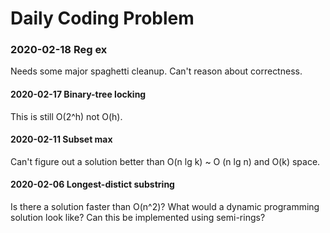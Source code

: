 # Daily Coding Problem

### 2020-02-18 Reg ex

Needs some major spaghetti cleanup. Can't reason about correctness.

#### 2020-02-17 Binary-tree locking

This is still O(2^h) not O(h).

#### 2020-02-11 Subset max

Can't figure out a solution better than O(n lg k) ~ O (n lg n) and O(k) space.

#### 2020-02-06 Longest-distict substring

Is there a solution faster than O(n^2)? What would a dynamic programming solution look like? Can 
this be implemented using semi-rings?
